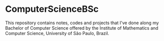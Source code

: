 # ComputerScienceBSc
This repository contains notes, codes and projects that I've done along my Bachelor of Computer Science offered by the Institute of Mathematics and Computer Science, University of São Paulo, Brazil.
